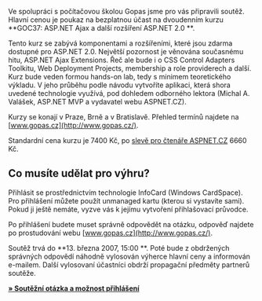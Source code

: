 <!-- dcterms:identifier = aspnetcz#143 -->
<!-- dcterms:title = Soutěž o AJAX kurz zdarma -->
<!-- dcterms:abstract = Chcete se naučit ASP.NET AJAX? Právě jsme spustili soutěž, v níž můžete vyhrát účast na dvoudenním kurzu v počítačové škole Gopas úplně zdarma! -->
<!-- np9:categoryId = 6 -->
<!-- x4w:category = Akce a události -->
<!-- np9:authorId = 1 -->
<!-- np9:authorEmail = michal.valasek@altairis.cz -->
<!-- dcterms:creator = Michal Altair Valášek -->
<!-- dcterms:created = 2007-03-07T14:26:27.663+01:00 -->
<!-- dcterms:dateAccepted = 2007-03-07T14:26:27.663+01:00 -->

Ve spolupráci s počítačovou školou Gopas jsme pro vás připravili soutěž. Hlavní cenou je poukaz na bezplatnou účast na dvoudenním kurzu **GOC37: ASP.NET Ajax a další rozšíření ASP.NET 2.0 **. 

Tento kurz se zabývá komponentami a rozšířeními, které jsou zdarma dostupné pro ASP.NET 2.0. Největší pozornost je věnována současnému hitu, ASP.NET Ajax Extensions. Řeč ale bude i o CSS Control Adapters Toolkitu, Web Deployment Projects, membership a role providerech a další. Kurz bude veden formou hands-on lab, tedy s minimem teoretického výkladu. V jeho průběhu podle návodu vytvoříte aplikaci, která shora uvedené technologie využívá, pod dohledem odborného lektora (Michal A. Valášek, ASP.NET MVP a vydavatel webu ASPNET.CZ). 

Kurzy se konají v Praze, Brně a v Bratislavě. Přehled termínů najdete na [www.gopas.cz](http://www.gopas.cz/). 

Standardní cena kurzu je 7400 Kč, po [slevě pro čtenáře ASPNET.CZ](/StaticPages/SlevaGopas.aspx) 6660 Kč. 

## Co musíte udělat pro výhru? 

Přihlásit se prostřednictvím technologie InfoCard (Windows CardSpace). Pro přihlášení můžete použít unmanaged kartu (kterou si vystavíte sami). Pokud ji ještě nemáte, vyzve vás k jejímu vytvoření přihlašovací průvodce. 

Po přihlášení budete muset správně odpovědět na otázku, odpověď najdete po prostudování webu [www.gopas.cz](http://www.gopas.cz/). 

Soutěž trvá do **13. března 2007, 15:00 **. Poté bude z obdržených správných odpovědí náhodně vylosován výherce hlavní ceny a informován e-mailem. Další vylosovaní účastníci obdrží propagační předměty partnerů soutěže.

**[» Soutěžní otázka a možnost přihlášení](https://wwwapp.altairis.cz/SoutezGOC37/)**